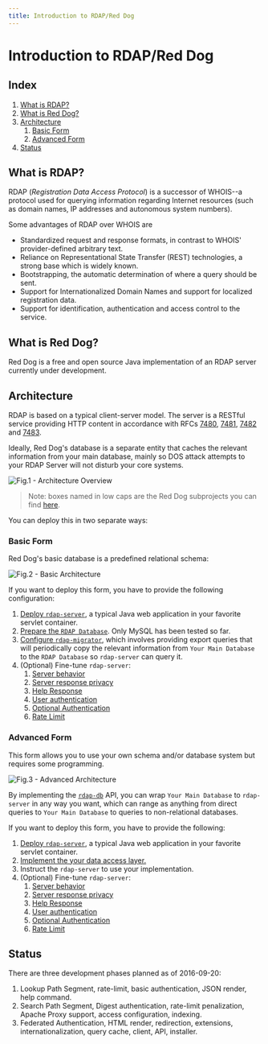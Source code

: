 ```yaml
---
title: Introduction to RDAP/Red Dog
---
```


# Introduction to RDAP/Red Dog

## Index

1. [What is RDAP?](#what-is-rdap)
2. [What is Red Dog?](#what-is-red-dog)
3. [Architecture](#architecture)
	1. [Basic Form](#basic-form)
	2. [Advanced Form](#advanced-form)
4. [Status](#status)

## What is RDAP?

RDAP (_Registration Data Access Protocol_) is a successor of WHOIS--a protocol used for querying information regarding Internet resources (such as domain names, IP addresses and autonomous system numbers).

Some advantages of RDAP over WHOIS are

- Standardized request and response formats, in contrast to WHOIS' provider-defined arbitrary text.
- Reliance on Representational State Transfer (REST) technologies, a strong base which is widely known.
- Bootstrapping, the automatic determination of where a query should be sent.
- Support for Internationalized Domain Names and support for localized registration data.
- Support for identification, authentication and access control to the service.

## What is Red Dog?

Red Dog is a free and open source Java implementation of an RDAP server currently under development.

## Architecture

RDAP is based on a typical client-server model. The server is a RESTful service providing HTTP content in accordance with RFCs [7480](https://tools.ietf.org/html/rfc7480), [7481](https://tools.ietf.org/html/rfc7481), [7482](https://tools.ietf.org/html/rfc7482) and [7483](https://tools.ietf.org/html/rfc7483).

Ideally, Red Dog's database is a separate entity that caches the relevant information from your main database, mainly so DOS attack attempts to your RDAP Server will not disturb your core systems.

![Fig.1 - Architecture Overview](img/diagram/architecture-overview.svg)

> Note: boxes named in low caps are the Red Dog subprojects you can find [here](https://github.com/NICMx).

You can deploy this in two separate ways:

### Basic Form

Red Dog's basic database is a predefined relational schema:

![Fig.2 - Basic Architecture](img/diagram/architecture-basic.svg)

If you want to deploy this form, you have to provide the following configuration:

1. [Deploy `rdap-server`](server-install.html), a typical Java web application in your favorite servlet container.
2. [Prepare the `RDAP Database`](database-schema.html). Only MySQL has been tested so far.
3. [Configure `rdap-migrator`](migration.html), which involves providing export queries that will periodically copy the relevant information from `Your Main Database` to the `RDAP Database` so `rdap-server` can query it.
4. (Optional) Fine-tune `rdap-server`:
	1. [Server behavior](behavior-configuration.html)
	2. [Server response privacy](response-privacy.html)
	3. [Help Response](help-response.html)
	4. [User authentication](user-authentication.html)
	5. [Optional Authentication](optional-authentication.html)
	6. [Rate Limit](rate-limit.html)

### Advanced Form

This form allows you to use your own schema and/or database system but requires some programming.

![Fig.3 - Advanced Architecture](img/diagram/architecture-advanced.svg)

By implementing the [`rdap-db`](https://github.com/NICMx/rdap-db) API, you can wrap `Your Main Database` to `rdap-server` in any way you want, which can range as anything from direct queries to `Your Main Database` to queries to non-relational databases.

If you want to deploy this form, you have to provide the following:

1. [Deploy `rdap-server`](server-install.html), a typical Java web application in your favorite servlet container.
2. [Implement the your data access layer.](datta-access-layer.html)
3. Instruct the `rdap-server` to use your implementation.
4. (Optional) Fine-tune `rdap-server`:
	1. [Server behavior](behavior-configuration.html)
	2. [Server response privacy](response-privacy.html)
	3. [Help Response](help-response.html)
	4. [User authentication](user-authentication.html)
	5. [Optional Authentication](optional-authentication.html)
	6. [Rate Limit](rate-limit.html)

## Status

There are three development phases planned as of 2016-09-20:

1. Lookup Path Segment, rate-limit, basic authentication, JSON render, help command.
2. Search Path Segment, Digest authentication, rate-limit penalization, Apache Proxy support, access configuration, indexing.
3. Federated Authentication, HTML render, redirection, extensions, internationalization, query cache, client, API, installer.


